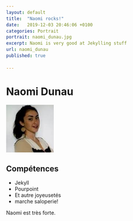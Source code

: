```yaml
---
layout: default
title:  "Naomi rocks!"
date:   2019-12-03 20:46:06 +0100
categories: Portrait
portrait: naomi_dunau.jpg
excerpt: Naomi is very good at Jekylling stuff
url: naomi_dunau
published: true

---
```

# Naomi Dunau

![image tooltip here](/images/naomi_dunau.jpg)

## Compétences

- Jekyll
- Pourpoint
- Et autre joyeusetés
- marche saloperie!

Naomi est très forte.